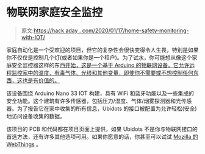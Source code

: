 # 物联网家庭安全监控

> 原文:[https://hack aday . com/2020/01/17/home-safety-monitoring-with-IOT/](https://hackaday.com/2020/01/17/home-safety-monitoring-with-iot/)

家庭自动化是一个受欢迎的项目，但它的复杂性会很快变得令人生畏，特别是如果你不仅仅是控制几个灯(或者如果你是一个租户)。为了试水，你可能想从像这个家庭安全监控器这样的东西[开始，这是一个基于 Arduino 的物联网设备。它允许远程监控家中的温度、有毒气体、光线和其他变量，即使你不需要或不想控制任何东西，这也是有价值的。](https://hackaday.io/project/169289-home-safety-monitor-using-arduino-and-ubidots)

该设备围绕 Arduino Nano 33 IOT 构建，具有 WiFi 和蓝牙功能以及一些集成的安全功能。这个建筑有许多传感器，包括压力/湿度、气体/烟雾探测器和光传感器。为了报告它在家中收集的所有信息，Ubidots 的接口被配置为允许轻松(安全)地访问设备收集的数据。

该项目的 PCB 和代码都在项目页面上提供，如果 Ubidots 不是你与物联网接口的首选方法，还有许多其他选项可用。如果你愿意的话，你甚至可以试试 [Mozilla 的 WebThings](https://hackaday.com/2019/10/29/mozilla-webthings-an-open-platform-for-building-iot-devices/) 。